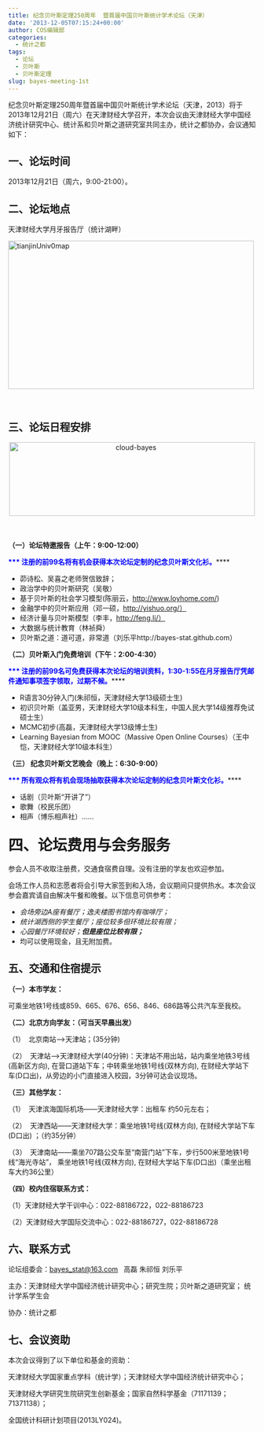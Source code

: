 ```yaml
---
title: 纪念贝叶斯定理250周年  暨首届中国贝叶斯统计学术论坛（天津）
date: '2013-12-05T07:15:24+00:00'
author: COS编辑部
categories:
  - 统计之都
tags:
  - 论坛
  - 贝叶斯
  - 贝叶斯定理
slug: bayes-meeting-1st
---
```


纪念贝叶斯定理250周年暨首届中国贝叶斯统计学术论坛（天津，2013）将于2013年12月21日（周六）在天津财经大学召开，本次会议由天津财经大学中国经济统计研究中心、统计系和贝叶斯之道研究室共同主办，统计之都协办，会议通知如下：

## 一、论坛时间

2013年12月21日（周六，9:00-21:00）。

## 二、论坛地点

天津财经大学月牙报告厅（统计湖畔）

[<img class="size-large wp-image-9368 aligncenter" src="http://cos.name/wp-content/uploads/2013/12/tianjinUniv0map-500x302.png" alt="tianjinUniv0map" width="500" height="302" srcset="http://cos.name/wp-content/uploads/2013/12/tianjinUniv0map-500x302.png 500w, http://cos.name/wp-content/uploads/2013/12/tianjinUniv0map-300x181.png 300w, http://cos.name/wp-content/uploads/2013/12/tianjinUniv0map.png 922w" sizes="(max-width: 500px) 100vw, 500px" />](http://cos.name/wp-content/uploads/2013/12/tianjinUniv0map.png)

&nbsp;

## 三、论坛日程安排

<p style="text-align: center;">
  <a href="http://cos.name/wp-content/uploads/2013/12/cloud-bayes.png"><img class="size-large wp-image-9369" src="http://cos.name/wp-content/uploads/2013/12/cloud-bayes-500x150.png" alt="cloud-bayes" width="500" height="150" srcset="http://cos.name/wp-content/uploads/2013/12/cloud-bayes-500x150.png 500w, http://cos.name/wp-content/uploads/2013/12/cloud-bayes-300x90.png 300w, http://cos.name/wp-content/uploads/2013/12/cloud-bayes.png 876w" sizes="(max-width: 500px) 100vw, 500px" /></a>
</p>

<!--more-->

<span style="line-height: 1.5;"><br /> </span>

**（一）****论坛特邀报告（上午：****9:00-12:00****）******

<span style="color: #0000ff;"><b>*** </b><b>注册的前</b><b>99</b><b>名将</b><b>有机会</b><b>获得本次论坛定制的纪念贝叶斯文化衫。</b></span>****

  * 茆诗松、吴喜之老师贺信致辞；
  * 政治学中的贝叶斯研究（吴敬）
  * 基于贝叶斯的社会学习模型(陈丽云，http://www.loyhome.com/)
  * 金融学中的贝叶斯应用（邓一硕，http://yishuo.org/）
  * 经济计量与贝叶斯模型（李丰，http://feng.li/）
  * 大数据与统计教育（林祯舜）
  * 贝叶斯之道：道可道，非常道（刘乐平http://bayes-stat.github.com）

**（二）****贝叶斯入门免费培训（下午：****2:00-4:30****）******

<span style="color: #0000ff;"><b>*** </b><b>注册的前</b><b>99</b><b>名可免费获得本次论坛的培训资料，</b><b>1:30-1:55</b><b>在月牙报告厅凭邮件通知事项签字领取，过期不候。</b></span>****

  * R语言30分钟入门(朱祁恒，天津财经大学13级硕士生)
  * 初识贝叶斯（盖亚男，天津财经大学10级本科生，中国人民大学14级推荐免试硕士生）
  * MCMC初步(高磊，天津财经大学13级博士生)
  * Learning Bayesian from MOOC（Massive Open Online Courses）（王中恺，天津财经大学10级本科生）

**（三） ****纪念贝叶斯文艺晚会（晚上：****6:30-9:00****）******

<span style="color: #0000ff;"><b>*** </b><b>所有观众将</b><b>有机会</b><b>现场抽取获得本次论坛定制的纪念贝叶斯文化衫。</b></span>****

  * 话剧（贝叶斯“开讲了”）
  * 歌舞（校民乐团）
  * 相声（博乐相声社）……

## <span style="font-size: 30px; line-height: 1.3;">四、论坛费用与会务服务</span>

参会人员不收取注册费，交通食宿费自理。没有注册的学友也欢迎参加。

会场工作人员和志愿者将会引导大家签到和入场，会议期间只提供热水。本次会议参会嘉宾请自由解决午餐和晚餐。以下信息可供参考：

  * _会场旁边A座有餐厅；逸夫楼图书馆内有咖啡厅；_
  * _统计湖西侧的学生餐厅；座位较多但环境比较有限；_
  * _心园餐厅环境较好；__但是座位比较有限；___
  * 均可以使用现金，且无附加费。

## 五、交通和住宿提示

**（一）本市学友：**

可乘坐地铁1号线或859、665、676、656、846、686路等公共汽车至我校。

**（二）北京方向学友：（可当天早晨出发）**

（1）  北京南站——>天津站；(35分钟)

（2）  天津站——>天津财经大学(40分钟)：天津站不用出站，站内乘坐地铁3号线(高新区方向), 在营口道站下车；中转乘坐地铁1号线(双林方向), 在财经大学站下车(D口出)，从旁边的小门直接进入校园，3分钟可达会议现场。

**（三）其他学友：**

（1）  天津滨海国际机场——天津财经大学：出租车 约50元左右；

（2）  天津西站——天津财经大学：乘坐地铁1号线(双林方向), 在财经大学站下车(D口出) ；（约35分钟）

（3）  天津南站——乘坐707路公交车至“南营门站”下车，步行500米至地铁1号线“海光寺站”， 乘坐地铁1号线(双林方向), 在财经大学站下车(D口出)（乘坐出租车大约36公里）

**（四）校内住宿联系方式：**

（1）天津财经大学干训中心：022-88186722，022-88186723

（2）天津财经大学国际交流中心：022-88186727，022-88186728

## 六、联系方式

论坛组委会：bayes_stat@163.com   高磊 朱祁恒 刘乐平

主办：天津财经大学中国经济统计研究中心；研究生院；贝叶斯之道研究室； 统计学系学生会

协办：统计之都

## 七、会议资助

本次会议得到了以下单位和基金的资助：

天津财经大学国家重点学科（统计学）；天津财经大学中国经济统计研究中心；

天津财经大学研究生院研究生创新基金；国家自然科学基金（71171139；71371138）；

全国统计科研计划项目(2013LY024)。
